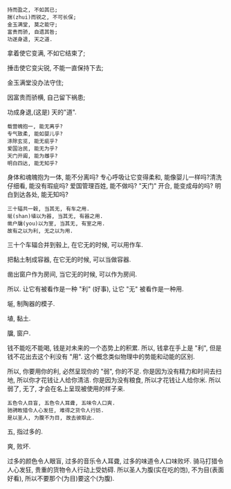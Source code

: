 ```
持而盈之, 不如其已;
揣(zhui)而锐之, 不可长保;
金玉满堂, 莫之能守;
富贵而骄, 自遗其咎;
功遂身退, 天之道.
```

拿着使它变满, 不如它结束了;

捶击使它变尖锐, 不能一直保持下去;

金玉满堂没办法守住;

因富贵而骄横, 自己留下祸患;

功成身退,(这是) 天的"道".

```
载营魄抱一, 能无离乎?
专气致柔, 能如婴儿乎?
涤除玄览, 能无疵乎?
爱国治民, 能无为乎?
天门开阖, 能为雌乎?
明白四达, 能无知乎?
```

身体和魂魄抱为一体, 能不分离吗? 专心呼吸让它变得柔和, 能像婴儿一样吗?清洗仔细看, 能没有瑕疵吗? 爱国管理百姓, 能不做吗? "天门" 开合, 能变成母的吗? 明白到达各处, 能无知吗?

```
三十辐共一毂, 当其无, 有车之用.
埏(shan)埴以为器, 当其无, 有器之用.
凿户牖(you)以为室, 当其无, 有室之用.
故有之以为利, 无之以为用.
```

三十个车辐合并到毂上, 在它无的时候, 可以用作车.

把黏土制成容器, 在它无的时候, 可以当做容器.

凿出窗户作为房间, 当它无的时候, 可以作为房间.

所以. 让它有被看作是一种 "利" (好事), 让它 "无" 被看作是一种用.

埏, 制陶器的模子.

埴, 黏土.

牖, 窗户.

钱不能吃不能喝, 钱是对未来的一个态势上的积累. 所以, 钱拿在手上是 "利", 但是钱不花出去这个利没有 "用". 这个概念类似物理中的势能和动能的区别.

所以, 你要用你的利, 必然呈现你的 "弱", 你的不足. 你是因为没有精力和时间去扫地, 所以你才花钱让人给你清洁. 你是因为没有粮食, 所以才花钱让人给你米. 所以弱了, 无了, 才会在名上呈现被使用的样子来.

```
五色令人目盲, 五色令人耳聋, 五味令人口爽.
驰骋畋猎令人心发狂, 难得之货令人行妨.
是以圣人, 为腹不为目, 故去彼取此.
```

五, 指过多的.

爽, 败坏.

过多的颜色令人眼盲, 过多的音乐令人耳聋, 过多的味道令人口味败坏. 骑马打猎令人心发狂, 贵重的货物令人行动上受妨碍. 所以圣人为腹(实在吃的饱), 不为目(表面好看), 所以不要那个(为目)要这个(为腹).